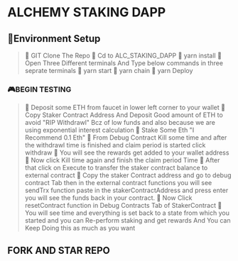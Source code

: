 # ALCHEMY STAKING DAPP

## 🚩Environment Setup

> 🦸 GIT Clone The Repo
> 🦸 Cd to ALC_STAKING_DAPP
> 🦸 yarn install
> 🦸 Open Three Different terminals And Type below commands in three seprate terminals
> 🦸 yarn start
> 🦸 yarn chain
> 🦸 yarn Deploy

### 🎮BEGIN TESTING
> 👀 Deposit some ETH from faucet in lower left corner to your wallet
> 👀 Copy Staker Contract Address And Deposit Good amount of ETH to avoid "RIP Withdrawl" Bcz of low funds and also because we are using exponential interest calculation 
> 👀 Stake Some Eth "I Recommend 0.1 Eth" 
> 👀 From Debug Contract Kill some time and after the withdrawl time is finished and claim period is started click withdraw
> 👀 You will see the rewards get added to your wallet address
> 👀 Now click Kill time again and finish the claim period Time
> 👀 After that click on Execute to transfer the staker contract balance to external contract
> 👀 Copy the staker Contract address and go to debug contract Tab then in the external contract functions you will see sendTrx function paste in the stakerContractAddress and press enter you will see the funds back in your contract.
> 👀 Now Click resetContract function in Debug Contracts Tab of StakerContract
> 👀 You will see time and everything is set back to a state from which you started and you can Re-perform staking and get rewards  And You can Keep Doing this as much as you want

## FORK AND STAR REPO 

 





